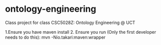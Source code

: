 # ontology-engineering
Class project for class CSC5028Z: Ontology Engineering @ UCT

1.Ensure you have maven install
2. Ensure you run (Only the first developer needs to do this): mvn -Nio.takari:maven:wrapper
